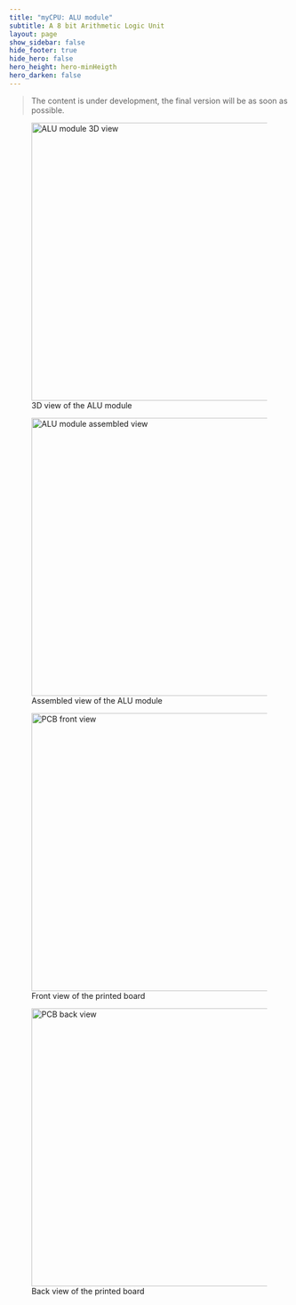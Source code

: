 ```yaml
---
title: "myCPU: ALU module"
subtitle: A 8 bit Arithmetic Logic Unit
layout: page
show_sidebar: false
hide_footer: true
hide_hero: false
hero_height: hero-minHeigth
hero_darken: false
---
```

> The content is under development, the final version will be as soon as possible.

<figure class="center">
    <img src="{{ site.baseurl }}/img/mycpu/modules/alu/alu_3dview.png" alt="ALU module 3D view" title="3D view of the ALU module" width="500px">
    <figcaption>3D view of the ALU module</figcaption>
</figure>
<figure class="center">
    <img src="{{ site.baseurl }}/img/mycpu/modules/alu/alu_assembled.png" alt="ALU module assembled view" title="Assembled view of the ALU module" width="500px">
    <figcaption>Assembled view of the ALU module</figcaption>
</figure>
<figure class="center">
    <img src="{{ site.baseurl }}/img/mycpu/modules/alu/alu_clear_front.png" alt="PCB front view" title="Front view of the printed board" width="500px">
    <figcaption>Front view of the printed board</figcaption>
</figure>
<figure class="center">
    <img src="{{ site.baseurl }}/img/mycpu/modules/alu/alu_clear_back.png" alt="PCB back view" title="Back view of the printed board" width="500px">
    <figcaption>Back view of the printed board</figcaption>
</figure>
